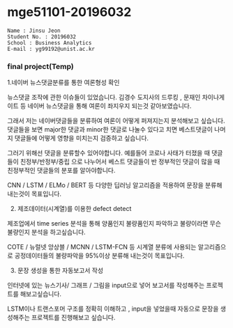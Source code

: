 # mge51101-20196032

```
Name : Jinsu Jeon
Student No. : 20196032
School : Business Analytics
E-mail : yg99192@unist.ac.kr
```

### final project(Temp)

1.네이버 뉴스댓글분류를 통한 여론형성 확인

뉴스댓글 조작에 관한 이슈들이 있었습니다. 김경수 도지사의 드루킹 , 문재인 차이나게이트 등 네이버 뉴스댓글을 통해 여론이 좌지우지 되는것 같아보였습니다.

그래서 저는 네이버댓글들을 분류하여 여론이 어떻게 퍼져지는지 분석해보고 싶습니다. 댓글들을 보면 major한 댓글과 minor한 댓글로 나눌수 있다고 치면
베스트댓글이 나머지 댓글들에 어떻게 영향을 미치는지 검증하고 싶습니다.

그러기 위해선 댓글을 분류할수 있어야합니다. 예를들어 코로나 사태가 터졌을 때 댓글들이 친정부/반정부/중립 으로 나누어서 베스트 댓글들이 반 정부적인 댓글이 많을 때 친정부적인 댓글들의 분포를 알아야합니다.

CNN / LSTM / ELMo / BERT 등 다양한 딥러닝 알고리즘을 적용하여 문장을 분류해 내는것이 목표입니다.




2. 제조데이터(시계열)를 이용한 defect detect

제조업에서 time series 분석을 통해 양품인지 불량품인지 파악하고 불량이라면 무슨 불량인지 분석을 하고싶습니다.

COTE / 뉴럴넷 앙상블 / MCNN / LSTM-FCN 등 시계열 분류에 사용되는 알고리즘으로 공정데이터들의 불량파악을 95%이상 분류해 내는것이 목표입니다.



3. 문장 생성을 통한 자동보고서 작성

인터넷에 있는 뉴스기사/ 그래프 / 그림을 input으로 넣어 보고서를 작성해주는 프로젝트를 해보고싶습니다.

LSTM이나 트랜스포머 구조를 정확히 이해하고 , input을 넣었을때 자동으로 문장을 생성해주는 프로젝트를 진행해보고 싶습니다.
